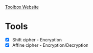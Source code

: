 [Toolbox Website](https://Al3bad.github.io/toolbox)

# Tools

- [x] Shift cipher - Encryption
- [x] Affine cipher - Encryption/Decryption

